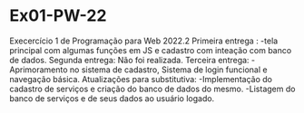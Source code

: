 # Ex01-PW-22
Execercício 1 de Programação para Web 2022.2
Primeira entrega :
-tela principal com algumas funções em JS e cadastro com inteação com banco de dados.
Segunda entrega:
Não foi realizada.
Terceira entrega:
-Aprimoramento no sistema de cadastro, Sistema de login funcional e navegação básica.
Atualizações para substitutiva: 
-Implementação do cadastro de serviços e criação do banco de dados do mesmo.
-Listagem do banco de serviços e de seus dados ao usuário logado.
